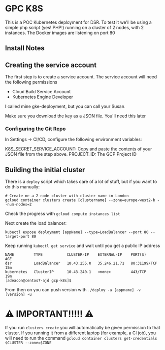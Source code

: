 # GPC K8S

This is a POC Kubernetes deployment for DSR. To test it we'll be using a simple php script (yes! PHP!)
running on a cluster of 2 nodes, with 2 instances. The Docker images are listening on port 80

## Install Notes

## Creating the service account

The first step is to create a service account. The service account will need the following permissions

* Cloud Build Service Account
* Kubernetes Engine Developer

I called mine gke-deployment, but you can call your Susan.

Make sure you download the key as a JSON file. You'll need this later

### Configuring the Git Repo

In Settings -> CI/CD, configure the following environment variables:

K8S_SECRET_SERVICE_ACCOUNT: Copy and paste the contents of your JSON file from the step above.
PROJECT_ID: The GCP Project ID

## Building the initial cluster

There is a `deploy` script which takes care of a lot of stuff, but if you want to do this manually:

```
# Create me a 2 node cluster with cluster name in London
gcloud container clusters create [clustername] --zone=europe-west2-b --num-nodes=2
```

Check the progress with `gcloud compute instances list`

Next create the load balancer:

```
kubectl expose deployment [appName] --type=LoadBalancer --port 80 --target-port 80
```

Keep running `kubectl get service` and wait until you get a public IP address

```[adeacon@centos7-ajd gcp-k8s]$ kubectl get service
NAME         TYPE           CLUSTER-IP    EXTERNAL-IP    PORT(S)        AGE
dsr          LoadBalancer   10.43.255.0   35.246.21.71   80:31199/TCP   15m
kubernetes   ClusterIP      10.43.240.1   <none>         443/TCP        19m
[adeacon@centos7-ajd gcp-k8s]$ 
```

From then on you can push version with `./deploy -a [appname] -v [version] -u`

# :warning: IMPORTANT!!!!! :warning:
If you run `clusters create` you will automatically be given permission to that cluster. If you running it from a different laptop (for example, a CI job), you will need to run the command `gcloud container clusters get-credentials $CLUSTER --zone=$ZONE`
